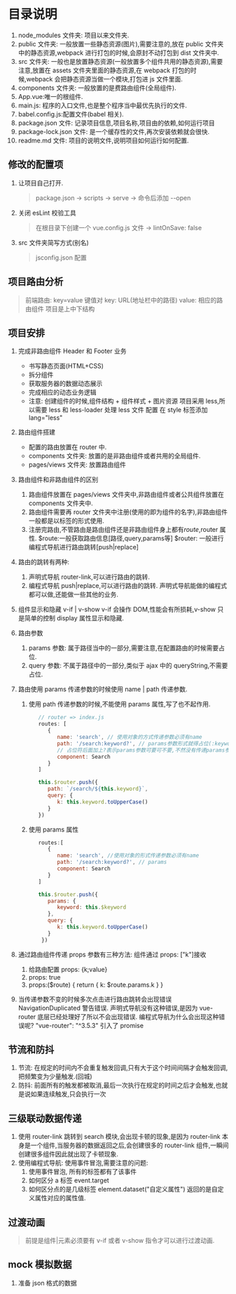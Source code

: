 # 目录说明

1. node_modules 文件夹: 项目以来文件夹.
2. public 文件夹: 一般放置一些静态资源(图片),需要注意的,放在 public 文件夹中的静态资源,webpack 进行打包的时候,会原封不动打包到 dist 文件夹中.
3. src 文件夹: 一般也是放置静态资源(一般放置多个组件共用的静态资源),需要注意,放置在 assets 文件夹里面的静态资源,在 webpack 打包的时候,webpack 会把静态资源当做一个模块,打包进 js 文件里面.
4. components 文件夹: 一般放置的是费路由组件(全局组件).
5. App.vue:唯一的根组件.
6. main.js: 程序的入口文件,也是整个程序当中最优先执行的文件.
7. babel.config.js:配置文件(babel 相关).
8. package.json 文件: 记录项目信息,项目名称,项目由的依赖,如何运行项目
9. package-lock.json 文件: 是一个缓存性的文件,再次安装依赖就会很快.
10. readme.md 文件: 项目的说明文件,说明项目如何运行如何配置.

## 修改的配置项

1. 让项目自己打开.
   > package.json -> scripts -> serve -> 命令后添加 --open
2. 关闭 esLint 校验工具
   > 在根目录下创建一个 vue.config.js 文件 -> lintOnSave: false
3. src 文件夹简写方式(别名)
   > jsconfig.json 配置

## 项目路由分析

> 前端路由: key=value 键值对
> key: URL(地址栏中的路径)
> value: 相应的路由组件
> 项目是上中下结构

## 项目安排

1. 完成非路由组件 Header 和 Footer 业务

   - 书写静态页面(HTML+CSS)
   - 拆分组件
   - 获取服务器的数据动态展示
   - 完成相应的动态业务逻辑
   - 注意: 创建组件的时候,组件结构 + 组件样式 + 图片资源
     项目采用 less,所以需要 less 和 less-loader 处理 less 文件
     配置 在 style 标签添加 lang="less"

2. 路由组件搭建

   - 配置的路由放置在 router 中.
   - components 文件夹: 放置的是非路由组件或者共用的全局组件.
   - pages/views 文件夹: 放置路由组件

3. 路由组件和非路由组件的区别

   1. 路由组件放置在 pages/views 文件夹中,非路由组件或者公共组件放置在 components 文件夹中.
   2. 路由组件需要再 router 文件夹中注册(使用的即为组件的名字),非路由组件一般都是以标签的形式使用.
   3. 注册完路由,不管路由是路由组件还是非路由组件身上都有$route,$router 属性.
      $route:一般获取路由信息[路径,query,params等]
      $router: 一般进行编程式导航进行路由跳转[push|replace]

4. 路由的跳转有两种:

   1. 声明式导航 router-link,可以进行路由的跳转.
   2. 编程式导航 push|replace,可以进行路由的跳转.
      声明式导航能做的编程式都可以做,还能做一些其他的业务.

5. 组件显示和隐藏
   v-if | v-show
   v-if 会操作 DOM,性能会有所损耗,v-show 只是简单的控制 display 属性显示和隐藏.

6. 路由参数

   1. params 参数: 属于路径当中的一部分,需要注意,在配置路由的时候需要占位.
   2. query 参数: 不属于路径中的一部分,类似于 ajax 中的 queryString,不需要占位.

7. 路由使用 params 传递参数的时候使用 name | path 传递参数.

   1. 使用 path 传递参数的时候,不能使用 params 属性,写了也不起作用.

      ```JavaScript
         // router => index.js
         routes: [
            {
               name: 'search', // 使用对象的方式传递参数必须有name
               path: '/search:keyword?', // params参数形式就得占位(:keyword)
               // 占位符后面加上?表示params参数可要可不要,不然没有传递params参数的时候,路径会出现问题(search路径不会显示)
               component: Search
            }
         ]

         this.$router.push({
            path: `/search/${this.keyword}`,
            query: {
               k: this.keyword.toUpperCase()
            }
         })

      ```

   2. 使用 params 属性

      ```JavaScript
         routes:[
            {
               name: 'search', //使用对象的形式传递参数必须有name
               path: '/search:keyword?', // params
               component: Search
            }
         ]

         this.$router.push({
            params: {
               keyword: this.$keyword
            },
            query: {
               k: this.keyword.toUpperCase()
            }
          })
      ```

8. 通过路由组件传递 props 参数有三种方法: 组件通过 props: ["k"]接收

   1. 给路由配置 props: {k;value}
   2. props: true
   3. props:($route) {
      return {
      k: $route.params.k
      }
      }

9. 当传递参数不变的时候多次点击进行路由跳转会出现错误 NavigationDuplicated 警告错误.
   声明式导航没有这种错误,是因为 vue-router 底层已经处理好了所以不会出现错误.
   编程式导航为什么会出现这种错误呢?
   "vue-router": "^3.5.3" 引入了 promise

## 节流和防抖

1. 节流: 在规定的时间内不会重复触发回调,只有大于这个时间间隔才会触发回调,把频繁变为少量触发.(回城)
2. 防抖: 前面所有的触发都被取消,最后一次执行在规定的时间之后才会触发,也就是说如果连续触发,只会执行一次

## 三级联动数据传递

1. 使用 router-link 跳转到 search 模块,会出现卡顿的现象,是因为 router-link 本身是一个组件,当服务器的数据返回之后,会创建很多的 router-link 组件,一瞬间创建很多组件因此就出现了卡顿现象.
2. 使用编程式导航: 使用事件冒泡,需要注意的问题:
   1. 使用事件冒泡, 所有的标签都有了该事件
   2. 如何区分 a 标签 event.target
   3. 如何区分点的是几级标签 element.dataset("自定义属性") 返回的是自定义属性对应的属性值.

## 过渡动画

> 前提是组件|元素必须要有 v-if 或者 v-show 指令才可以进行过渡动画.

## mock 模拟数据

1. 准备 json 格式的数据

